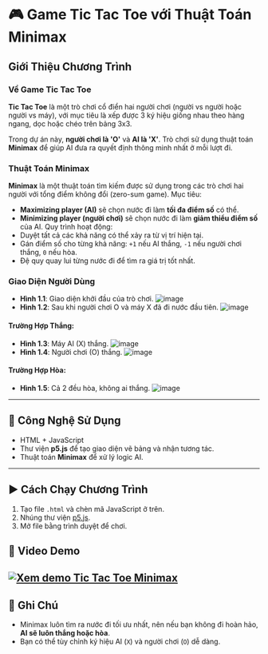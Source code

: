 
# 🎮 Game Tic Tac Toe với Thuật Toán Minimax

## Giới Thiệu Chương Trình

### Về Game Tic Tac Toe
**Tic Tac Toe** là một trò chơi cổ điển hai người chơi (người vs người hoặc người vs máy), với mục tiêu là xếp được 3 ký hiệu giống nhau theo hàng ngang, dọc hoặc chéo trên bảng 3x3.

Trong dự án này, **người chơi là 'O'** và **AI là 'X'**. Trò chơi sử dụng thuật toán **Minimax** để giúp AI đưa ra quyết định thông minh nhất ở mỗi lượt đi.

### Thuật Toán Minimax
**Minimax** là một thuật toán tìm kiếm được sử dụng trong các trò chơi hai người với tổng điểm không đổi (zero-sum game). Mục tiêu:
- **Maximizing player (AI)** sẽ chọn nước đi làm **tối đa điểm số** có thể.
- **Minimizing player (người chơi)** sẽ chọn nước đi làm **giảm thiểu điểm số** của AI.
Quy trình hoạt động:
- Duyệt tất cả các khả năng có thể xảy ra từ vị trí hiện tại.
- Gán điểm số cho từng khả năng: `+1` nếu AI thắng, `-1` nếu người chơi thắng, `0` nếu hòa.
- Đệ quy quay lui từng nước đi để tìm ra giá trị tốt nhất.

### Giao Diện Người Dùng

- **Hình 1.1**: Giao diện khởi đầu của trò chơi.
  ![image](https://github.com/user-attachments/assets/dace9c94-13ed-426d-b266-59ed3883e99c)
- **Hình 1.2**: Sau khi người chơi O và máy X đã đi nước đầu tiên.
  ![image](https://github.com/user-attachments/assets/02e6aec3-f546-45bf-9c52-472ffedc875d)

#### Trường Hợp Thắng:
- **Hình 1.3**: Máy AI (X) thắng.
  ![image](https://github.com/user-attachments/assets/8f6d226a-dc3f-421d-8e26-ee0317652aa5)
- **Hình 1.4**: Người chơi (O) thắng.
  ![image](https://github.com/user-attachments/assets/3b28095b-e2cd-483c-af10-b3bf15f939d8)
#### Trường Hợp Hòa:
- **Hình 1.5**: Cả 2 đều hòa, không ai thắng.
  ![image](https://github.com/user-attachments/assets/b8f49c20-4c32-48b4-93d7-9114c409b011)
---

## 🔧 Công Nghệ Sử Dụng

- HTML + JavaScript
- Thư viện **p5.js** để tạo giao diện vẽ bảng và nhận tương tác.
- Thuật toán **Minimax** để xử lý logic AI.

---

## ▶️ Cách Chạy Chương Trình

1. Tạo file `.html` và chèn mã JavaScript ở trên.
2. Nhúng thư viện [p5.js](https://cdnjs.cloudflare.com/ajax/libs/p5.js/1.4.0/p5.js).
3. Mở file bằng trình duyệt để chơi.

## 🎥 Video Demo
[![Xem demo Tic Tac Toe Minimax](https://img.youtube.com/vi/VJ0srC_TE5M/hqdefault.jpg)](https://www.youtube.com/watch?v=VJ0srC_TE5M)
---

## 📌 Ghi Chú
- Minimax luôn tìm ra nước đi tối ưu nhất, nên nếu bạn không đi hoàn hảo, **AI sẽ luôn thắng hoặc hòa**.
- Bạn có thể tùy chỉnh ký hiệu AI (`X`) và người chơi (`O`) dễ dàng.
